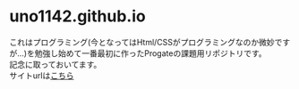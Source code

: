 # uno1142.github.io

これはプログラミング(今となってはHtml/CSSがプログラミングなのか微妙ですが…)を勉強し始めて一番最初に作ったProgateの課題用リポジトリです。  
記念に取っておいてます。  
サイトurlは[こちら](https://uno1142.github.io/#)
